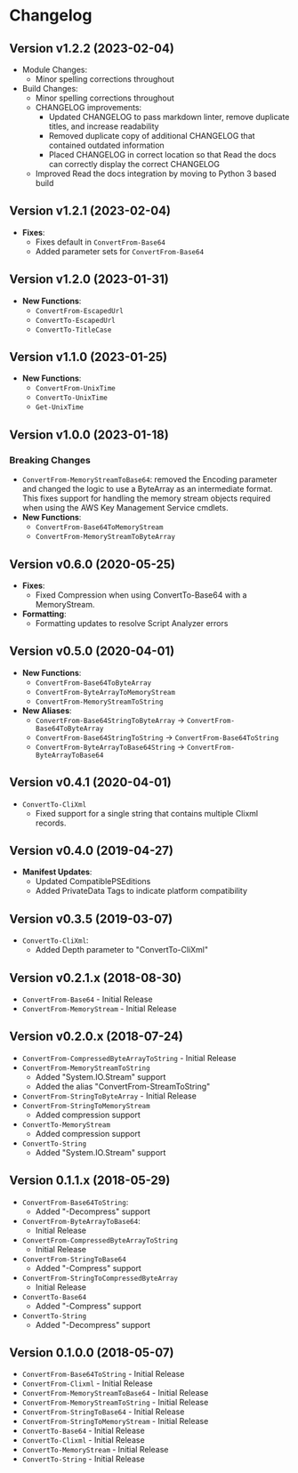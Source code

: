 # Changelog

## Version v1.2.2 (2023-02-04)

* Module Changes:
    * Minor spelling corrections throughout
* Build Changes:
    * Minor spelling corrections throughout
    * CHANGELOG improvements:
        * Updated CHANGELOG to pass markdown linter, remove duplicate titles, and increase readability
        * Removed duplicate copy of additional CHANGELOG that contained outdated information
        * Placed CHANGELOG in correct location so that Read the docs can correctly display the correct CHANGELOG
    * Improved Read the docs integration by moving to Python 3 based build

## Version v1.2.1 (2023-02-04)

* **Fixes**:
    * Fixes default in `ConvertFrom-Base64`
    * Added parameter sets for `ConvertFrom-Base64`

## Version v1.2.0 (2023-01-31)

* **New Functions**:
    * `ConvertFrom-EscapedUrl`
    * `ConvertTo-EscapedUrl`
    * `ConvertTo-TitleCase`

## Version v1.1.0 (2023-01-25)

* **New Functions**:
    * `ConvertFrom-UnixTime`
    * `ConvertTo-UnixTime`
    * `Get-UnixTime`

## Version v1.0.0 (2023-01-18)

### Breaking Changes

* `ConvertFrom-MemoryStreamToBase64`: removed the Encoding parameter and changed the logic to use a ByteArray as an intermediate format. This fixes support for handling the memory stream objects required when using the AWS Key Management Service cmdlets.
* **New Functions**:
    * `ConvertFrom-Base64ToMemoryStream`
    * `ConvertFrom-MemoryStreamToByteArray`

## Version v0.6.0 (2020-05-25)

* **Fixes**:
    * Fixed Compression when using ConvertTo-Base64 with a MemoryStream.
* **Formatting**:
    * Formatting updates to resolve Script Analyzer errors

## Version v0.5.0 (2020-04-01)

* **New Functions**:
    * `ConvertFrom-Base64ToByteArray`
    * `ConvertFrom-ByteArrayToMemoryStream`
    * `ConvertFrom-MemoryStreamToString`
* **New Aliases**:
    * `ConvertFrom-Base64StringToByteArray` -> `ConvertFrom-Base64ToByteArray`
    * `ConvertFrom-Base64StringToString` -> `ConvertFrom-Base64ToString`
    * `ConvertFrom-ByteArrayToBase64String` -> `ConvertFrom-ByteArrayToBase64`

## Version v0.4.1 (2020-04-01)

* `ConvertTo-CliXml`
    * Fixed support for a single string that contains multiple Clixml records.

## Version v0.4.0 (2019-04-27)

* **Manifest Updates**:
    * Updated CompatiblePSEditions
    * Added PrivateData Tags to indicate platform compatibility

## Version v0.3.5 (2019-03-07)

* `ConvertTo-CliXml`:
    * Added Depth parameter to "ConvertTo-CliXml"

## Version v0.2.1.x (2018-08-30)

* `ConvertFrom-Base64` - Initial Release
* `ConvertFrom-MemoryStream` - Initial Release

## Version v0.2.0.x (2018-07-24)

* `ConvertFrom-CompressedByteArrayToString` - Initial Release
* `ConvertFrom-MemoryStreamToString`
    * Added "System.IO.Stream" support
    * Added the alias "ConvertFrom-StreamToString"
* `ConvertFrom-StringToByteArray` - Initial Release
* `ConvertFrom-StringToMemoryStream`
    * Added compression support
* `ConvertTo-MemoryStream`
    * Added compression support
* `ConvertTo-String`
    * Added "System.IO.Stream" support

## Version 0.1.1.x (2018-05-29)

* `ConvertFrom-Base64ToString`:
    * Added "-Decompress" support
* `ConvertFrom-ByteArrayToBase64`:
    * Initial Release
* `ConvertFrom-CompressedByteArrayToString`
    * Initial Release
* `ConvertFrom-StringToBase64`
    * Added "-Compress" support
* `ConvertFrom-StringToCompressedByteArray`
    * Initial Release
* `ConvertTo-Base64`
    * Added "-Compress" support
* `ConvertTo-String`
    * Added "-Decompress" support

## Version 0.1.0.0 (2018-05-07)

* `ConvertFrom-Base64ToString` - Initial Release
* `ConvertFrom-Clixml` - Initial Release
* `ConvertFrom-MemoryStreamToBase64` - Initial Release
* `ConvertFrom-MemoryStreamToString` - Initial Release
* `ConvertFrom-StringToBase64` - Initial Release
* `ConvertFrom-StringToMemoryStream` - Initial Release
* `ConvertTo-Base64` - Initial Release
* `ConvertTo-Clixml` - Initial Release
* `ConvertTo-MemoryStream` - Initial Release
* `ConvertTo-String` - Initial Release
